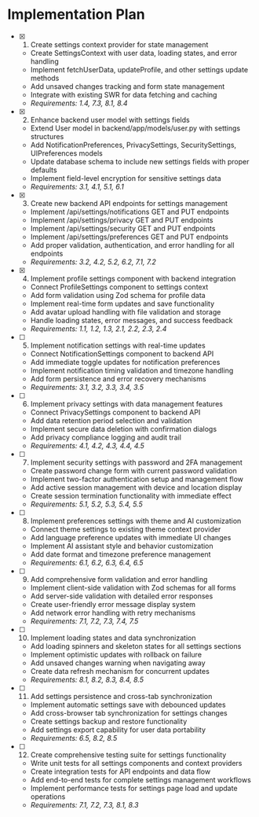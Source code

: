 # Implementation Plan

- [x] 1. Create settings context provider for state management
  - Create SettingsContext with user data, loading states, and error handling
  - Implement fetchUserData, updateProfile, and other settings update methods
  - Add unsaved changes tracking and form state management
  - Integrate with existing SWR for data fetching and caching
  - _Requirements: 1.4, 7.3, 8.1, 8.4_

- [x] 2. Enhance backend user model with settings fields
  - Extend User model in backend/app/models/user.py with settings structures
  - Add NotificationPreferences, PrivacySettings, SecuritySettings, UIPreferences models
  - Update database schema to include new settings fields with proper defaults
  - Implement field-level encryption for sensitive settings data
  - _Requirements: 3.1, 4.1, 5.1, 6.1_

- [x] 3. Create new backend API endpoints for settings management
  - Implement /api/settings/notifications GET and PUT endpoints
  - Implement /api/settings/privacy GET and PUT endpoints
  - Implement /api/settings/security GET and PUT endpoints
  - Implement /api/settings/preferences GET and PUT endpoints
  - Add proper validation, authentication, and error handling for all endpoints
  - _Requirements: 3.2, 4.2, 5.2, 6.2, 7.1, 7.2_

- [x] 4. Implement profile settings component with backend integration
  - Connect ProfileSettings component to settings context
  - Add form validation using Zod schema for profile data
  - Implement real-time form updates and save functionality
  - Add avatar upload handling with file validation and storage
  - Handle loading states, error messages, and success feedback
  - _Requirements: 1.1, 1.2, 1.3, 2.1, 2.2, 2.3, 2.4_

- [ ] 5. Implement notification settings with real-time updates
  - Connect NotificationSettings component to backend API
  - Add immediate toggle updates for notification preferences
  - Implement notification timing validation and timezone handling
  - Add form persistence and error recovery mechanisms
  - _Requirements: 3.1, 3.2, 3.3, 3.4, 3.5_

- [ ] 6. Implement privacy settings with data management features
  - Connect PrivacySettings component to backend API
  - Add data retention period selection and validation
  - Implement secure data deletion with confirmation dialogs
  - Add privacy compliance logging and audit trail
  - _Requirements: 4.1, 4.2, 4.3, 4.4, 4.5_

- [ ] 7. Implement security settings with password and 2FA management
  - Create password change form with current password validation
  - Implement two-factor authentication setup and management flow
  - Add active session management with device and location display
  - Create session termination functionality with immediate effect
  - _Requirements: 5.1, 5.2, 5.3, 5.4, 5.5_

- [ ] 8. Implement preferences settings with theme and AI customization
  - Connect theme settings to existing theme context provider
  - Add language preference updates with immediate UI changes
  - Implement AI assistant style and behavior customization
  - Add date format and timezone preference management
  - _Requirements: 6.1, 6.2, 6.3, 6.4, 6.5_

- [ ] 9. Add comprehensive form validation and error handling
  - Implement client-side validation with Zod schemas for all forms
  - Add server-side validation with detailed error responses
  - Create user-friendly error message display system
  - Add network error handling with retry mechanisms
  - _Requirements: 7.1, 7.2, 7.3, 7.4, 7.5_

- [ ] 10. Implement loading states and data synchronization
  - Add loading spinners and skeleton states for all settings sections
  - Implement optimistic updates with rollback on failure
  - Add unsaved changes warning when navigating away
  - Create data refresh mechanism for concurrent updates
  - _Requirements: 8.1, 8.2, 8.3, 8.4, 8.5_

- [ ] 11. Add settings persistence and cross-tab synchronization
  - Implement automatic settings save with debounced updates
  - Add cross-browser tab synchronization for settings changes
  - Create settings backup and restore functionality
  - Add settings export capability for user data portability
  - _Requirements: 6.5, 8.2, 8.5_

- [ ] 12. Create comprehensive testing suite for settings functionality
  - Write unit tests for all settings components and context providers
  - Create integration tests for API endpoints and data flow
  - Add end-to-end tests for complete settings management workflows
  - Implement performance tests for settings page load and update operations
  - _Requirements: 7.1, 7.2, 7.3, 8.1, 8.3_
